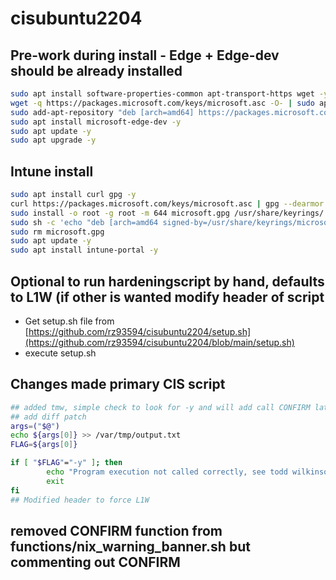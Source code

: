 # cisubuntu2204

## Pre-work during install -  Edge + Edge-dev should be already installed
```bash
sudo apt install software-properties-common apt-transport-https wget -y
wget -q https://packages.microsoft.com/keys/microsoft.asc -O- | sudo apt-key add -
sudo add-apt-repository "deb [arch=amd64] https://packages.microsoft.com/repos/edge stable main"
sudo apt install microsoft-edge-dev -y
sudo apt update -y
sudo apt upgrade -y
```

## Intune install
```bash
sudo apt install curl gpg -y
curl https://packages.microsoft.com/keys/microsoft.asc | gpg --dearmor > microsoft.gpg
sudo install -o root -g root -m 644 microsoft.gpg /usr/share/keyrings/
sudo sh -c 'echo "deb [arch=amd64 signed-by=/usr/share/keyrings/microsoft.gpg] https://packages.microsoft.com/ubuntu/22.04/prod jammy main" > /etc/apt/sources.list.d/microsoft-ubuntu-jammy-prod.list'
sudo rm microsoft.gpg
sudo apt update -y
sudo apt install intune-portal -y
```

## Optional to run hardeningscript by hand, defaults to L1W (if other is wanted modify header of script

* Get setup.sh file from [https://github.com/rz93594/cisubuntu2204/setup.sh](https://github.com/rz93594/cisubuntu2204/blob/main/setup.sh)
* execute setup.sh

## Changes made primary CIS script
```bash
## added tmw, simple check to look for -y and will add call CONFIRM later if no -y
## add diff patch
args=("$@")
echo ${args[0]} >> /var/tmp/output.txt
FLAG=${args[0]}

if [ "$FLAG"="-y" ]; then
        echo "Program execution not called correctly, see todd wilkinson"
        exit
fi
## Modified header to force L1W
```

## removed CONFIRM function from functions/nix_warning_banner.sh but commenting out CONFIRM



